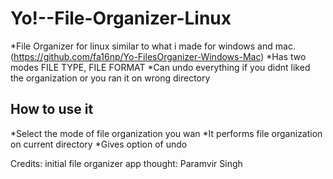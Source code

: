 # Yo!--File-Organizer-Linux
*File Organizer for linux similar to what i made for windows and mac.
    (https://github.com/fa16np/Yo-FilesOrganizer-Windows-Mac)
*Has two modes FILE TYPE, FILE FORMAT
*Can undo everything if you didnt liked the organization or you ran it on wrong directory

## How to use it
*Select the mode of file organization you wan
*It performs file organization on current directory
*Gives option of undo



Credits:
initial file organizer app thought: Paramvir Singh
